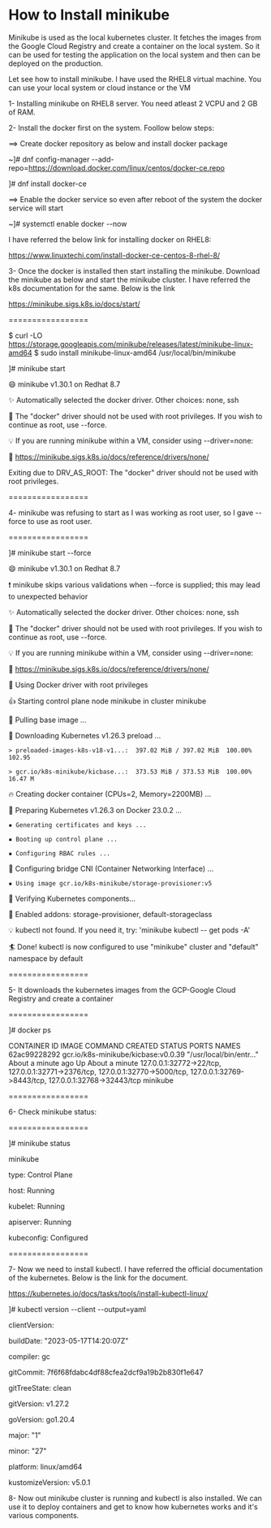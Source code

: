 # How to Install minikube

Minikube is used as the local kubernetes cluster. It fetches the images from the Google Cloud Registry and create a container on the local system.
So it can be used for testing the application on the local system and then can be deployed on the production.

Let see how to install minikube. I have used the RHEL8 virtual machine. You can use your local system or cloud instance or the VM

1- Installing minikube on RHEL8 server. You need atleast 2 VCPU and 2 GB of RAM.

2- Install the docker first on the system. Foollow below steps:

==> Create docker repository as below and install docker package

~]# dnf config-manager --add-repo=https://download.docker.com/linux/centos/docker-ce.repo

]# dnf install docker-ce 

==> Enable the docker service so even after reboot of the system the docker service will start

~]# systemctl enable docker --now

I have referred the below link for installing docker on RHEL8:

https://www.linuxtechi.com/install-docker-ce-centos-8-rhel-8/

3- Once the docker is installed then start installing the minikube. Download the minikube as below and start the minikube cluster. I have referred the k8s documentation for the same. Below is the link

https://minikube.sigs.k8s.io/docs/start/

=================

$ curl -LO https://storage.googleapis.com/minikube/releases/latest/minikube-linux-amd64
$ sudo install minikube-linux-amd64 /usr/local/bin/minikube

]# minikube start

😄  minikube v1.30.1 on Redhat 8.7

✨  Automatically selected the docker driver. Other choices: none, ssh

🛑  The "docker" driver should not be used with root privileges. If you wish to continue as root, use --force.

💡  If you are running minikube within a VM, consider using --driver=none:

📘    https://minikube.sigs.k8s.io/docs/reference/drivers/none/

   Exiting due to DRV_AS_ROOT: The "docker" driver should not be used with root privileges.

=================

4- minikube was refusing to start as I was working as root user, so I gave --force to use as root user.

=================

]# minikube start --force

😄  minikube v1.30.1 on Redhat 8.7

❗  minikube skips various validations when --force is supplied; this may lead to unexpected behavior

✨  Automatically selected the docker driver. Other choices: none, ssh

🛑  The "docker" driver should not be used with root privileges. If you wish to continue as root, use --force.

💡  If you are running minikube within a VM, consider using --driver=none:

📘    https://minikube.sigs.k8s.io/docs/reference/drivers/none/

📌  Using Docker driver with root privileges

👍  Starting control plane node minikube in cluster minikube

🚜  Pulling base image ...

💾  Downloading Kubernetes v1.26.3 preload ...

    > preloaded-images-k8s-v18-v1...:  397.02 MiB / 397.02 MiB  100.00% 102.95 
    
    > gcr.io/k8s-minikube/kicbase...:  373.53 MiB / 373.53 MiB  100.00% 16.47 M
    
🔥  Creating docker container (CPUs=2, Memory=2200MB) ...

🐳  Preparing Kubernetes v1.26.3 on Docker 23.0.2 ...

    ▪ Generating certificates and keys ...
    
    ▪ Booting up control plane ...
    
    ▪ Configuring RBAC rules ...
    
🔗  Configuring bridge CNI (Container Networking Interface) ...

    ▪ Using image gcr.io/k8s-minikube/storage-provisioner:v5
    
🔎  Verifying Kubernetes components...

🌟  Enabled addons: storage-provisioner, default-storageclass

💡  kubectl not found. If you need it, try: 'minikube kubectl -- get pods -A'

🏄  Done! kubectl is now configured to use "minikube" cluster and "default" namespace by default


=================

5- It downloads the kubernetes images from the GCP-Google Cloud Registry and create a container

=================


]# docker ps

CONTAINER ID   IMAGE                                 COMMAND                  CREATED              STATUS              PORTS                                                                                                                                  NAMES
62ac99228292   gcr.io/k8s-minikube/kicbase:v0.0.39   "/usr/local/bin/entr…"   About a minute ago   Up About a minute   127.0.0.1:32772->22/tcp, 127.0.0.1:32771->2376/tcp, 127.0.0.1:32770->5000/tcp, 127.0.0.1:32769->8443/tcp, 127.0.0.1:32768->32443/tcp   minikube

=================

6- Check minikube status:

=================

]# minikube status

minikube

type: Control Plane

host: Running

kubelet: Running

apiserver: Running

kubeconfig: Configured

=================

7- Now we need to install kubectl. I have referred the official documentation of the kubernetes. Below is the link for the document. 

https://kubernetes.io/docs/tasks/tools/install-kubectl-linux/


]# kubectl version --client --output=yaml

clientVersion:

  buildDate: "2023-05-17T14:20:07Z"
  
  compiler: gc
  
  gitCommit: 7f6f68fdabc4df88cfea2dcf9a19b2b830f1e647
  
  gitTreeState: clean
  
  gitVersion: v1.27.2
  
  goVersion: go1.20.4
  
  major: "1"
  
  minor: "27"
  
  platform: linux/amd64
  
kustomizeVersion: v5.0.1

8- Now out minikube cluster is running and kubectl is also installed. We can use it to deploy containers and get to know how kubernetes works and it's various components.

